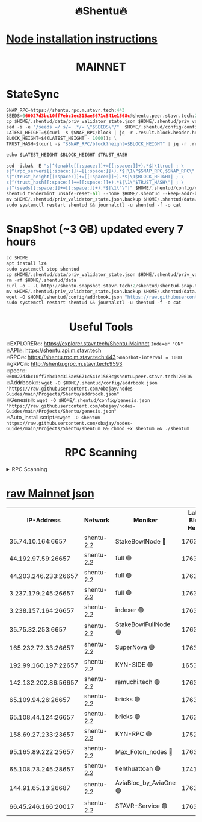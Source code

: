 <h1 align="center"> 🔥Shentu🔥</h1>

[Node installation instructions](https://github.com/obajay/nodes-Guides/tree/main/Projects/Shentu)
=
<h1 align="center"> MAINNET</h1>

# StateSync
```python
SNAP_RPC=https://shentu.rpc.m.stavr.tech:443
SEEDS=060027d3bc10ff7ebc1ec315ae5671c541e1568c@shentu.peer.stavr.tech:20016
cp $HOME/.shentud/data/priv_validator_state.json $HOME/.shentud/priv_validator_state.json.backup
sed -i -e "/seeds =/ s/= .*/= \"$SEEDS\"/"  $HOME/.shentud/config/config.toml
LATEST_HEIGHT=$(curl -s $SNAP_RPC/block | jq -r .result.block.header.height); \
BLOCK_HEIGHT=$((LATEST_HEIGHT - 1000)); \
TRUST_HASH=$(curl -s "$SNAP_RPC/block?height=$BLOCK_HEIGHT" | jq -r .result.block_id.hash)

echo $LATEST_HEIGHT $BLOCK_HEIGHT $TRUST_HASH

sed -i.bak -E "s|^(enable[[:space:]]+=[[:space:]]+).*$|\1true| ; \
s|^(rpc_servers[[:space:]]+=[[:space:]]+).*$|\1\"$SNAP_RPC,$SNAP_RPC\"| ; \
s|^(trust_height[[:space:]]+=[[:space:]]+).*$|\1$BLOCK_HEIGHT| ; \
s|^(trust_hash[[:space:]]+=[[:space:]]+).*$|\1\"$TRUST_HASH\"| ; \
s|^(seeds[[:space:]]+=[[:space:]]+).*$|\1\"\"|" $HOME/.shentud/config/config.toml
shentud tendermint unsafe-reset-all --home $HOME/.shentud --keep-addr-book
mv $HOME/.shentud/priv_validator_state.json.backup $HOME/.shentud/data/priv_validator_state.json
sudo systemctl restart shentud && journalctl -u shentud -f -o cat
```
# SnapShot (~3 GB) updated every 7 hours
```python
cd $HOME
apt install lz4
sudo systemctl stop shentud
cp $HOME/.shentud/data/priv_validator_state.json $HOME/.shentud/priv_validator_state.json.backup
rm -rf $HOME/.shentud/data
curl -o - -L http://shentu.snapshot.stavr.tech:2/shentud/shentud-snap.tar.lz4 | lz4 -c -d - | tar -x -C $HOME/.shentud --strip-components 2
mv $HOME/.shentud/priv_validator_state.json.backup $HOME/.shentud/data/priv_validator_state.json
wget -O $HOME/.shentud/config/addrbook.json "https://raw.githubusercontent.com/obajay/nodes-Guides/main/Projects/Shentu/addrbook.json"
sudo systemctl restart shentud && journalctl -u shentud -f -o cat
```

 <h1 align="center"> Useful Tools</h1>

🔥EXPLORER🔥:     https://explorer.stavr.tech/Shentu-Mainnet        `Indexer "ON"` \
🔥API🔥:          https://shentu.api.m.stavr.tech \
🔥RPC🔥:          https://shentu.rpc.m.stavr.tech:443              `Snapshot-interval = 1000` \
🔥gRPC🔥:         http://shentu.grpc.m.stavr.tech:9593 \
🔥peer🔥:         `060027d3bc10ff7ebc1ec315ae5671c541e1568c@shentu.peer.stavr.tech:20016` \
🔥Addrbook🔥:  `wget -O $HOME/.shentud/config/addrbook.json "https://raw.githubusercontent.com/obajay/nodes-Guides/main/Projects/Shentu/addrbook.json"` \
🔥Genesis🔥:  `wget -O $HOME/.shentud/config/genesis.json "https://raw.githubusercontent.com/obajay/nodes-Guides/main/Projects/Shentu/genesis.json"` \
🔥Auto_install script🔥:`wget -O shentum https://raw.githubusercontent.com/obajay/nodes-Guides/main/Projects/Shentu/shentum && chmod +x shentum && ./shentum`

<h1 align="center"> RPC Scanning</h1>

<details>
<summary>RPC Scanning</summary>

<h2 align="center"> We scan nodes in real time every 4 hours. And we provide the final result of RPC endpoints.
We cannot influence the operation of these nodes in any way. </h2>


```python
If Voting Power is higher than 0 --> then the Node is a validator of the network and may be subject to attack and be a potential threat to the chain.
```
```python
We marked such validators with a red symbol
```

</details>

[raw Mainnet json](https://rpc-check.shentum.stavr.tech/shentum/rpc-shentum-result.json)
=


<table><tr><th>IP-Address</th><th>Network</th><th>Moniker</th><th>Latest Block Height</th><th>Earliest Block Height</th><th>Catching Up</th><th>Tx Index</th><th>Voting Power</th><th>Scan Time</th></tr><tr><td>35.74.10.164:6657</td><td>shentu-2.2</td><td>StakeBowlNode 🔴</td><td>17635997</td><td>8308501</td><td>False</td><td>on</td><td>50178</td><td>2024-03-14T18:07:32.301292797UTC</td></tr><tr><td>44.192.97.59:26657</td><td>shentu-2.2</td><td>full 🟢</td><td>17635997</td><td>9786901</td><td>False</td><td>on</td><td>0</td><td>2024-03-14T18:07:28.940987139UTC</td></tr><tr><td>44.203.246.233:26657</td><td>shentu-2.2</td><td>full 🟢</td><td>17635999</td><td>9786901</td><td>False</td><td>on</td><td>0</td><td>2024-03-14T18:07:41.041641243UTC</td></tr><tr><td>3.237.179.245:26657</td><td>shentu-2.2</td><td>full 🟢</td><td>17636000</td><td>9786901</td><td>False</td><td>on</td><td>0</td><td>2024-03-14T18:07:49.830791939UTC</td></tr><tr><td>3.238.157.164:26657</td><td>shentu-2.2</td><td>indexer 🟢</td><td>17636002</td><td>9786901</td><td>False</td><td>on</td><td>0</td><td>2024-03-14T18:08:01.059471477UTC</td></tr><tr><td>35.75.32.253:6657</td><td>shentu-2.2</td><td>StakeBowlFullNode 🟢</td><td>17636006</td><td>10470762</td><td>False</td><td>on</td><td>0</td><td>2024-03-14T18:08:25.108602075UTC</td></tr><tr><td>165.232.72.33:26657</td><td>shentu-2.2</td><td>SuperNova 🟢</td><td>17636006</td><td>15936001</td><td>False</td><td>off</td><td>0</td><td>2024-03-14T18:08:23.804906411UTC</td></tr><tr><td>192.99.160.197:22657</td><td>shentu-2.2</td><td>KYN-SIDE 🟢</td><td>16537086</td><td>16083091</td><td>False</td><td>on</td><td>0</td><td>2024-03-14T18:09:12.286199521UTC</td></tr><tr><td>142.132.202.86:56657</td><td>shentu-2.2</td><td>ramuchi.tech 🟢</td><td>17636013</td><td>16196001</td><td>False</td><td>on</td><td>0</td><td>2024-03-14T18:09:02.696637903UTC</td></tr><tr><td>65.109.94.26:26657</td><td>shentu-2.2</td><td>bricks 🟢</td><td>17636014</td><td>16401001</td><td>False</td><td>on</td><td>0</td><td>2024-03-14T18:09:09.659738648UTC</td></tr><tr><td>65.108.44.124:26657</td><td>shentu-2.2</td><td>bricks 🟢</td><td>17636014</td><td>16401001</td><td>False</td><td>on</td><td>0</td><td>2024-03-14T18:09:12.598893362UTC</td></tr><tr><td>158.69.27.233:23657</td><td>shentu-2.2</td><td>KYN-RPC 🟢</td><td>17528125</td><td>16778677</td><td>False</td><td>on</td><td>0</td><td>2024-03-14T18:09:00.417130500UTC</td></tr><tr><td>95.165.89.222:25657</td><td>shentu-2.2</td><td>Max_Foton_nodes 🔴</td><td>17636008</td><td>17144052</td><td>False</td><td>on</td><td>2408</td><td>2024-03-14T18:08:33.916288893UTC</td></tr><tr><td>65.108.73.245:28657</td><td>shentu-2.2</td><td>tienthuattoan 🟢</td><td>17415110</td><td>17399930</td><td>False</td><td>on</td><td>0</td><td>2024-03-14T18:08:34.227762508UTC</td></tr><tr><td>144.91.65.13:26687</td><td>shentu-2.2</td><td>AviaBloc_by_AviaOne 🟢</td><td>17636007</td><td>17622963</td><td>False</td><td>off</td><td>0</td><td>2024-03-14T18:08:31.493199966UTC</td></tr><tr><td>66.45.246.166:20017</td><td>shentu-2.2</td><td>STAVR-Service 🟢</td><td>17636014</td><td>17633001</td><td>False</td><td>on</td><td>0</td><td>2024-03-14T18:09:09.352322384UTC</td></tr></table>
